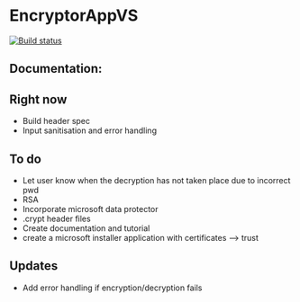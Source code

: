 # EncryptorAppVS

[![Build status](https://ci.appveyor.com/api/projects/status/lspd6npm0sbwtscm?svg=true)](https://ci.appveyor.com/project/johnkellyoxford/encryptionapp)

## Documentation:

## Right now
* Build header spec
* Input sanitisation and error handling

## To do
* Let user know when the decryption has not taken place due to incorrect pwd
* RSA
* Incorporate microsoft data protector
* .crypt header files
* Create documentation and tutorial
* create a microsoft installer application with certificates --> trust

## Updates
* Add error handling if encryption/decryption fails

